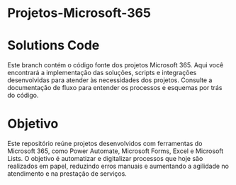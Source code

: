 # Projetos-Microsoft-365
# Solutions Code
Este branch contém o código fonte dos projetos Microsoft 365. Aqui você encontrará a implementação das soluções, scripts e integrações desenvolvidas para atender às necessidades dos projetos. Consulte a documentação de fluxo para entender os processos e esquemas por trás do código.

# Objetivo
Este repositório reúne projetos desenvolvidos com ferramentas do Microsoft 365, como Power Automate, Microsoft Forms, Excel e Microsoft Lists. O objetivo é automatizar e digitalizar processos que hoje são realizados em papel, reduzindo erros manuais e aumentando a agilidade no atendimento e na prestação de serviços.

